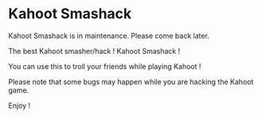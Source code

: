 # Kahoot Smashack
Kahoot Smashack is in maintenance.
Please come back later.

The best Kahoot smasher/hack !
Kahoot Smashack !

You can use this to troll your friends while playing Kahoot !

Please note that some bugs may happen while you are hacking the Kahoot game.

Enjoy !
